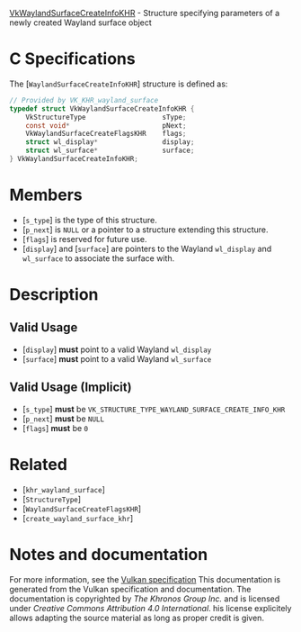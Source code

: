 [VkWaylandSurfaceCreateInfoKHR](https://www.khronos.org/registry/vulkan/specs/1.3-extensions/man/html/VkWaylandSurfaceCreateInfoKHR.html) - Structure specifying parameters of a newly created Wayland surface object

# C Specifications
The [`WaylandSurfaceCreateInfoKHR`] structure is defined as:
```c
// Provided by VK_KHR_wayland_surface
typedef struct VkWaylandSurfaceCreateInfoKHR {
    VkStructureType                   sType;
    const void*                       pNext;
    VkWaylandSurfaceCreateFlagsKHR    flags;
    struct wl_display*                display;
    struct wl_surface*                surface;
} VkWaylandSurfaceCreateInfoKHR;
```

# Members
- [`s_type`] is the type of this structure.
- [`p_next`] is `NULL` or a pointer to a structure extending this structure.
- [`flags`] is reserved for future use.
- [`display`] and [`surface`] are pointers to the Wayland `wl_display` and `wl_surface` to associate the surface with.

# Description
## Valid Usage
-  [`display`] **must**  point to a valid Wayland `wl_display`
-  [`surface`] **must**  point to a valid Wayland `wl_surface`

## Valid Usage (Implicit)
-  [`s_type`] **must**  be `VK_STRUCTURE_TYPE_WAYLAND_SURFACE_CREATE_INFO_KHR`
-  [`p_next`] **must**  be `NULL`
-  [`flags`] **must**  be `0`

# Related
- [`khr_wayland_surface`]
- [`StructureType`]
- [`WaylandSurfaceCreateFlagsKHR`]
- [`create_wayland_surface_khr`]

# Notes and documentation
For more information, see the [Vulkan specification](https://www.khronos.org/registry/vulkan/specs/1.3-extensions/html/vkspec.html)
This documentation is generated from the Vulkan specification and documentation.
The documentation is copyrighted by *The Khronos Group Inc.* and is licensed under *Creative Commons Attribution 4.0 International*.
his license explicitely allows adapting the source material as long as proper credit is given.
        